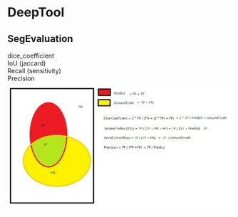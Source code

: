# DeepTool #
## SegEvaluation ##
dice_coefficient  
IoU (jaccard)  
Recall (sensitivity)  
Precision   
![alt tag](https://github.com/leocvml/DeepTool/blob/master/SegEvaluation/SegEvluate.jpg)